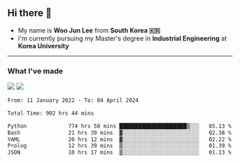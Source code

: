 ## Hi there 👋

- My name is **Woo Jun Lee** from **South Korea 🇰🇷**
- I'm currently pursuing my Master's degree in **Industrial Engineering** at **Korea University**

---

### What I've made

<a href="https://share.streamlit.io/tomtom1103/kuiai_hackathon_2022/main/JL_app.py"><img src="https://img.shields.io/badge/Journey Lee-161B22?style=for-the-badge&logo=streamlit&logoColor=FF4B4B"/></a> <a href="https://jeon-100.github.io/Dangzang/"><img src="https://img.shields.io/badge/당신을 위한 장학금, 당장!-161B22?style=for-the-badge&logo=react&logoColor=#61DAFB"/></a>

<!--START_SECTION:waka-->

```txt
From: 11 January 2022 - To: 04 April 2024

Total Time: 902 hrs 44 mins

Python             774 hrs 58 mins █████████████████████▒░░░   85.13 %
Bash               21 hrs 39 mins  ▓░░░░░░░░░░░░░░░░░░░░░░░░   02.38 %
YAML               20 hrs 12 mins  ▓░░░░░░░░░░░░░░░░░░░░░░░░   02.22 %
Prolog             12 hrs 39 mins  ▒░░░░░░░░░░░░░░░░░░░░░░░░   01.39 %
JSON               10 hrs 17 mins  ▒░░░░░░░░░░░░░░░░░░░░░░░░   01.13 %
```

<!--END_SECTION:waka-->
